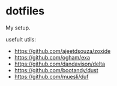 # dotfiles
My setup.

usefult utils:

- https://github.com/ajeetdsouza/zoxide
- https://github.com/ogham/exa
- https://github.com/dandavison/delta
- https://github.com/bootandy/dust
- https://github.com/muesli/duf
